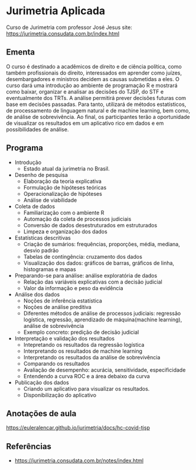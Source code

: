 # Jurimetria Aplicada
Curso de Jurimetria com professor José Jesus
site: https://jurimetria.consudata.com.br/index.html

## Ementa
O curso é destinado a acadêmicos de direito e de ciência política, como também profissionais do direito, interessados em aprender como juízes, desembargadores e ministros decidem as causas submetidas a eles. O curso dará uma introdução ao ambiente de programação R e mostrará como baixar, organizar e analisar as decisões do TJSP, do STF e eventualmente dos TRTs. A análise permitirá prever decisões futuras com base em decisões passadas. Para tanto, utilizará de métodos estatísticos, de processamento de linguagem natural e de machine learning, bem como, de análise de sobrevivência. Ao final, os participantes terão a oportunidade de visualizar os resultados em um aplicativo rico em dados e em possibilidades de análise.

## Programa
* Introdução
    * Estado atual da jurimetria no Brasil.
* Desenho de pesquisa
    * Elaboração da teoria explicativa
    * Formulação de hipóteses teóricas
    * Operacionalização de hipóteses
    * Análise de viabilidade
* Coleta de dados
    * Familiarização com o ambiente R
    * Automação da coleta de processos judiciais
    * Conversão de dados desestruturados em estruturados
    * Limpeza e organização dos dados
* Estatísticas descritivas
    * Criação de sumários: frequências, proporções, média, mediana, desvio padrão
    * Tabelas de contingência: cruzamento dos dados
    * Visualização dos dados: gráficos de barras, gráficos de linha, histogramas e mapas
* Preparando-se para análise: análise exploratória de dados
    * Relação das variáveis explicativas com a decisão judicial
    * Valor da informação e peso da evidência
* Análise dos dados
    * Noções de inferência estatística
    * Noções de análise preditiva
    * Diferentes métodos de análise de processos judiciais: regressão logística, regressão, aprendizado de máquina(machine learning), análise de sobrevivência
    * Exemplo concreto: predição de decisão judicial
* Interpretação e validação dos resultados
    * Intepretando os resultados da regressão logística
    * Interpretando os resultados de machine learning
    * Interpretando os resultados da análise de sobrevivência
    * Comparando os resultados
    * Avaliação de desempenho: acurácia, sensitividade, especificidade
    * Entendendo a curva ROC e a área debaixo da curva
* Publicação dos dados
    * Criando um aplicativo para visualizar os resultados.
    * Disponibilização do aplicativo

## Anotações de aula
https://euleralencar.github.io/jurimetria/docs/hc-covid-tjsp

## Referências
* https://jurimetria.consudata.com.br/notes/index.html
